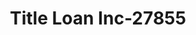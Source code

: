 ---
f_zip-code: 48229
f_state-code: MI
title: Title Loan Inc-27855
f_phone: 313-382-4227
f_city-only: Ecorse
f_address: 218 Southfield Rd Ecorse
f_location-unique-id: '27855'
slug: title-loan-inc-27855
updated-on: '2024-05-30T13:46:58.046Z'
created-on: '2024-05-30T13:36:59.803Z'
published-on: '2024-05-30T13:54:32.469Z'
f_city-state: cms/city/ecorse-mi.md
f_company: cms/company/title-loan-inc.md
f_state: cms/state/michigan.md
layout: '[payday-loan].html'
tags: payday-loan
---